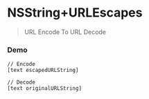 # NSString+URLEscapes
> URL Encode To URL Decode

### Demo
	// Encode
	[text escapedURLString]
	
	// Decode
	[text originalURLString]

